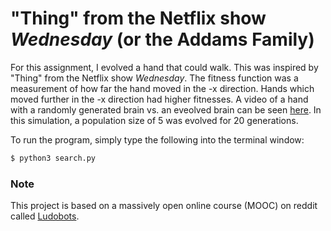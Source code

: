 # "Thing" from the Netflix show _Wednesday_ (or the Addams Family)

For this assignment, I evolved a hand that could walk. This was inspired by "Thing" from the Netflix show _Wednesday_. The fitness function was a measurement of how far the hand moved in the -x direction. Hands which moved further in the -x direction had higher fitnesses. A video of a hand with a randomly generated brain vs. an eveolved brain can be seen [here](https://youtu.be/WgInskeBIAA). In this simulation, a population size of 5 was evolved for 20 generations.

To run the program, simply type the following into the terminal window:

```bash
$ python3 search.py
```

### Note

This project is based on a massively open online course (MOOC) on reddit called [Ludobots](https://www.reddit.com/r/ludobots/wiki/installation/).